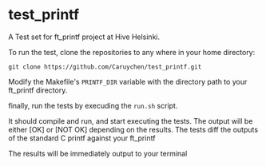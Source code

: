 # test_printf

A Test set for ft_printf project at Hive Helsinki.

To run the test, clone the repositories to any where in your home directory:
```
git clone https://github.com/Caruychen/test_printf.git
```
Modify the Makefile's `PRINTF_DIR` variable with the directory path to your ft_printf directory.

finally, run the tests by execuding the `run.sh` script.

It should compile and run, and start executing the tests. The output will be either [OK] or [NOT OK] depending on the results. The tests diff the outputs of the standard C printf against your ft_printf

The results will be immediately output to your terminal
